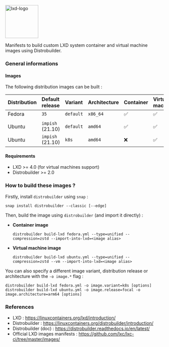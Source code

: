 <p><img src="https://discuss.linuxcontainers.org/uploads/default/original/1X/9a2865f528f7b846cda54335dec298dda6109bb3.png" alt="lxd-logo" title="lxd" align="top" height=105 /></p>

Manifests to build custom LXD system container and virtual machine images using Distrobuilder.

### General informations

#### Images

The following distribution images can be built :

| Distribution   | Default release   | Variant      | Architecture | Container  | Virtual machine  |
| :--------------| :-----------------| :------------| :------------| :--------- | :--------------- |
| Fedora         | `35`              | `default`    | `x86_64`     | ✅         | ✅              |
|                |                   |              |              |            |                  |
| Ubuntu         | `impish` (21.10)  | `default`    | `amd64`      | ✅         | ✅              |
| Ubuntu         | `impish` (21.10)  | `k8s`        | `amd64`      | ❌         | ✅              |

#### Requirements

- LXD >= 4.0 (for virtual machines support)
- Distrobuilder >= 2.0

### How to build these images ?

Firstly, install `distrobuilder` using `snap` :

```shell
snap install distrobuilder --classic [--edge]
```

Then, build the image using `distrobuilder` (and import it directly) :

* **Container image**

  ```shell
  distrobuilder build-lxd fedora.yml --type=unified --compression=zstd --import-into-lxd=<image alias>
  ```

* **Virtual machine image**

  ```shell
  distrobuilder build-lxd ubuntu.yml --type=unified --compression=zstd --vm --import-into-lxd=<image alias>
  ```

You can also specify a different image variant, distribution release or architecture with the `-o image.*` flag :

  ```shell
  distrobuilder build-lxd fedora.yml -o image.variant=k8s [options]
  distrobuilder build-lxd ubuntu.yml -o image.release=focal -o image.architecture=arm64 [options]
  ```
### References

* LXD : https://linuxcontainers.org/lxd/introduction/
* Distrobuilder : https://linuxcontainers.org/distrobuilder/introduction/
* Distrobuilder (doc) : https://distrobuilder.readthedocs.io/en/latest/
* Official LXD images manifests : https://github.com/lxc/lxc-ci/tree/master/images/
